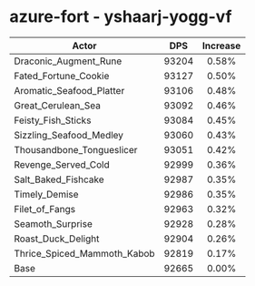 # azure-fort - yshaarj-yogg-vf
| Actor | DPS | Increase |
|---|:---:|:---:|
|Draconic_Augment_Rune|93204|0.58%|
|Fated_Fortune_Cookie|93127|0.50%|
|Aromatic_Seafood_Platter|93106|0.48%|
|Great_Cerulean_Sea|93092|0.46%|
|Feisty_Fish_Sticks|93084|0.45%|
|Sizzling_Seafood_Medley|93060|0.43%|
|Thousandbone_Tongueslicer|93051|0.42%|
|Revenge_Served_Cold|92999|0.36%|
|Salt_Baked_Fishcake|92987|0.35%|
|Timely_Demise|92986|0.35%|
|Filet_of_Fangs|92963|0.32%|
|Seamoth_Surprise|92928|0.28%|
|Roast_Duck_Delight|92904|0.26%|
|Thrice_Spiced_Mammoth_Kabob|92819|0.17%|
|Base|92665|0.00%|
